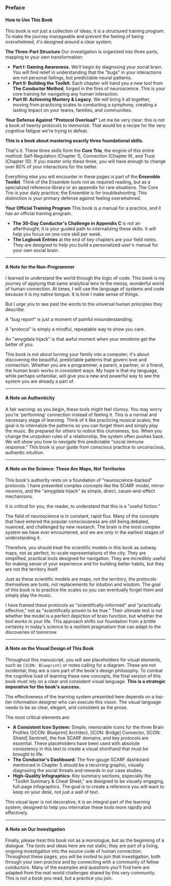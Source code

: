 ### **Preface**

#### **How to Use This Book**

This book is not just a collection of ideas; it is a structured training program. To make the journey manageable and prevent the feeling of being overwhelmed, it's designed around a clear system.

**The Three-Part Structure**
Our investigation is organized into three parts, mapping to your own transformation:
*   **Part I: Gaining Awareness.** We’ll begin by diagnosing your social brain. You will find relief in understanding that the "bugs" in your interactions are not personal failings, but predictable neural patterns.
*   **Part II: Building the Toolkit.** Each chapter will hand you a new tool from **The Conductor Method**, forged in the fires of neuroscience. This is your core training for navigating any human interaction.
*   **Part III: Achieving Mastery & Legacy.** We will bring it all together, moving from practicing scales to conducting a symphony, creating a lasting impact on your teams, families, and communities.

**Your Defense Against "Protocol Overload"**
Let me be very clear: this is not a book of twenty protocols to memorize. That would be a recipe for the very cognitive fatigue we're trying to defeat.

**This is a book about mastering exactly three foundational skills.**

That's it. These three skills form the **Core Trio**, the engine of this entire method: Self-Regulation (Chapter 1), Connection (Chapter 9), and Trust (Chapter 10). If you master only these three, you will have enough to change over 80% of your interactions for the better.

Everything else you will encounter in these pages is part of the **Ensemble Toolkit**. Think of the Ensemble tools not as required reading, but as a specialized reference library or an appendix for rare situations. The Core Trio is your daily practice; the Ensemble is for troubleshooting. This distinction is your primary defense against feeling overwhelmed.

**Your Official Training Program**
This book is a manual for a practice, and it has an official training program.
*   **The 30-Day Conductor's Challenge in Appendix C** is not an afterthought; it is your guided path to internalizing these skills. It will help you focus on one core skill per week.
*   **The Logbook Entries** at the end of key chapters are your field notes. They are designed to help you build a personalized user's manual for your own social brain.

---

#### **A Note for the Non-Programmer**

I learned to understand the world through the logic of code. This book is my journey of applying that same analytical lens to the messy, wonderful world of human connection. At times, I will use the language of systems and code because it is my native tongue. It is how I make sense of things.

But I urge you to see past the words to the universal human principles they describe.

A "bug report" is just a moment of painful misunderstanding.

A "protocol" is simply a mindful, repeatable way to show you care.

An "amygdala hijack" is that awful moment when your emotions get the better of you.

This book is not about turning your family into a computer; it's about discovering the beautiful, predictable patterns that govern love and connection. Whether you are a programmer, a parent, a partner, or a friend, the human brain works in consistent ways. My hope is that my language, while perhaps unfamiliar, will give you a new and powerful way to see the system you are already a part of.

---

#### **A Note on Authenticity**

A fair warning: as you begin, these tools might feel clumsy. You may worry you're 'performing' connection instead of feeling it. This is a normal and necessary stage of learning. Think of it like practicing musical scales; the goal is to internalize the patterns so you can forget them and simply play the music. Be prepared for others to notice this clumsiness, too. When you change the unspoken rules of a relationship, the system often pushes back. We will show you how to navigate this predictable "social immune response." This book is your guide from conscious practice to unconscious, authentic intuition.

---

#### **A Note on the Science: These Are Maps, Not Territories**

This book's authority rests on a foundation of "neuroscience-backed" protocols. I have presented complex concepts like the SCARF model, mirror neurons, and the "amygdala hijack" as simple, direct, cause-and-effect mechanisms.

It is critical for you, the reader, to understand that this is a "useful fiction."

The field of neuroscience is in constant, rapid flux. Many of the concepts that have entered the popular consciousness are still being debated, nuanced, and challenged by new research. The brain is the most complex system we have ever encountered, and we are only in the earliest stages of understanding it.

Therefore, you should treat the scientific models in this book as subway maps, not as perfect, to-scale representations of the city. They are simplified, practical tools designed for navigation. They are incredibly useful for making sense of your experience and for building better habits, but they are not the territory itself.

Just as these scientific models are maps, not the territory, the protocols themselves are tools, not replacements for intuition and wisdom. The goal of this book is to practice the scales so you can eventually forget them and simply play the music.

I have framed these protocols as "scientifically-informed" and "practically effective," not as "scientifically proven to be true." Their ultimate test is not whether the model is a perfect depiction of brain function, but whether the tool works in your life. This approach shifts our foundation from a brittle certainty in today's science to a resilient pragmatism that can adapt to the discoveries of tomorrow.

---

#### **A Note on the Visual Design of This Book**

Throughout this manuscript, you will see placeholders for visual elements, such as `[ICON: Blueprint]` or notes calling for a diagram. These are not incidental; they are a core part of the book's design philosophy. To combat the cognitive load of learning these new concepts, the final version of this book must rely on a clear and consistent visual language. **This is a strategic imperative for the book's success.**

The effectiveness of the learning system presented here depends on a top-tier information designer who can execute this vision. The visual language needs to be as clear, elegant, and consistent as the prose.

The most critical elements are:
*   **A Consistent Icon System:** Simple, memorable icons for the three Brain Profiles ([ICON: Blueprint] Architect, [ICON: Bridge] Connector, [ICON: Shield] Sentinel), the five SCARF domains, and key protocols are essential. These placeholders have been used with absolute consistency in this text to create a visual shorthand that must be brought to life.
*   **The Conductor's Dashboard:** The five-gauge SCARF dashboard mentioned in Chapter 5 should be a recurring graphic, visually diagnosing the social threats and rewards in our case studies.
*   **High-Quality Infographics:** Key summary sections, especially the "Toolkit Summary & Cheat Sheet," are designed to be visually engaging, full-page infographics. The goal is to create a reference you will want to keep on your desk, not just a wall of text.

This visual layer is not decorative; it is an integral part of the learning system, designed to help you internalize these tools more rapidly and effectively.

---

#### **A Note on Our Investigation**

Finally, please treat this book not as a monologue, but as the beginning of a dialogue. The tools and ideas here are not static; they are part of a living, ongoing investigation into the source code of human connection. Throughout these pages, you will be invited to join that investigation, both through your own practice and by connecting with a community of fellow conductors. Many of the examples and questions you'll find here are adapted from the real-world challenges shared by this very community. This is not a book you read, but a practice you join.
      
